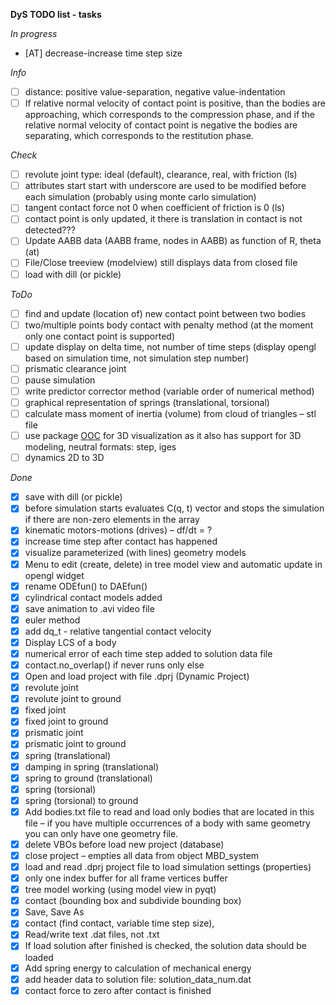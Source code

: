 **DyS TODO list - tasks**

*In progress*

- [AT] decrease-increase time step size 

*Info*

- [ ] distance: positive value-separation, negative value-indentation
- [ ] If relative normal velocity of contact point is positive, than the bodies are approaching, which
corresponds to the compression phase, and if the relative normal velocity of contact point is
negative the bodies are separating, which corresponds to the restitution phase.

*Check* 

- [ ] revolute joint type: ideal (default), clearance, real, with friction (ls)
- [ ] attributes start start with underscore are used to be modified before each simulation (probably using monte carlo simulation)
- [ ] tangent contact force not 0 when coefficient of friction is 0 (ls)
- [ ] contact point is only updated, it there is translation in contact is not detected???
- [ ] Update AABB data (AABB frame, nodes in AABB) as function of R, theta (at)
- [ ] File/Close treeview (modelview) still displays data from closed file
- [ ] load with dill (or pickle)

*ToDo*
- [ ] find and update (location of) new contact point between two bodies
- [ ] two/multiple points body contact with penalty method (at the moment only one contact point is supported)
- [ ] update display on delta time, not number of time steps (display opengl based on simulation time, not simulation step number)
- [ ] prismatic clearance joint
- [ ] pause simulation
- [ ] write predictor corrector method (variable order of numerical method)
- [ ] graphical representation of springs (translational, torsional)
- [ ] calculate mass moment of inertia (volume) from cloud of triangles – stl file
- [ ] use package [OOC](http://www.pythonocc.org/) for 3D visualization as it also has support for 3D modeling, neutral formats: step, iges
- [ ] dynamics 2D to 3D

*Done*

- [x] save with dill (or pickle)
- [x] before simulation starts evaluates C(q, t) vector and stops the simulation if there are non-zero elements in the array
- [x] kinematic motors-motions (drives) – df/dt = ?
- [x] increase time step after contact has happened
- [x] visualize parameterized (with lines) geometry models
- [x] Menu to edit (create, delete) in tree model view and automatic update in opengl widget
- [x] rename ODEfun() to DAEfun()
- [x] cylindrical contact models added
- [x] save animation to .avi video file
- [x] euler method
- [x] add dq_t - relative tangential contact velocity
- [x] Display LCS of a body
- [x] numerical error of each time step added to solution data file
- [x] contact.no_overlap() if never runs only else
- [x] Open and load project with file .dprj (Dynamic Project)
- [x] revolute joint
- [x] revolute joint to ground
- [x] fixed joint
- [x] fixed joint to ground
- [x] prismatic joint
- [x] prismatic joint to ground
- [x] spring (translational)
- [x] damping in spring (translational)
- [x] spring to ground (translational)
- [x] spring (torsional)
- [x] spring (torsional) to ground
- [x] Add bodies.txt file to read and load only bodies that are located in this file – if you have multiple occurrences of a body with same geometry you can only have one geometry file.
- [x] delete VBOs before load new project (database)
- [x] close project – empties all data from object MBD_system
- [x] load and read .dprj project file to load simulation settings (properties)
- [x] only one index buffer for all frame vertices buffer
- [x] tree model working (using model view in pyqt)
- [x] contact (bounding box and subdivide bounding box)
- [x] Save, Save As
- [x] contact (find contact, variable time step size),
- [x] Read/write text .dat files, not .txt
- [x] If load solution after finished is checked, the solution data should be loaded
- [x] Add spring energy to calculation of mechanical energy
- [x] add header data to solution file: solution_data_num.dat
- [x] contact force to zero after contact is finished
